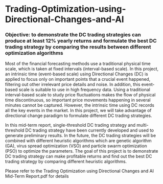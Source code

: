 # Trading-Optimization-using-Directional-Changes-and-AI
### Objective: to demonstrate the DC trading strategies can produce at least 12% yearly returns and formulate the best DC trading strategy by comparing the results between different optimization algorithms

Most of the financial forecasting methods use a traditional physical time scale, which is taken at fixed intervals (interval-based scale). In this project, an intrinsic time (event-based scale) using Directional Changes (DC) is applied to focus only on important points that a crucial event happened, filtering out other irrelevant price details and noise. In addition, this event-based scale is suitable to use in high frequency data. Using a traditional interval-based scale to study price fluctuations makes the flow of physical time discontinuous, so important price movements happening in several minutes cannot be captured. However, the intrinsic time using DC records all the key events in the market. In this project, we will take advantage of directional change paradigm to formulate different DC trading strategies.

  In this mid-term report, single-threshold DC trading strategy and multi-threshold DC trading strategy have been currently developed and used to generate preliminary results. In the future, the DC trading strategies will be combined with different heuristic algorithms which are genetic algorithm (GA), virus spread optimization (VSO) and particle swarm optimization (PSO) to optimize the parameters. The goal of this project is to demonstrate DC trading strategy can make profitable returns and find out the best DC trading strategy by comparing different heuristic algorithms.

  Please refer to the Trading Optimization using Directional Changes and AI Mid-Term Report.pdf for details
